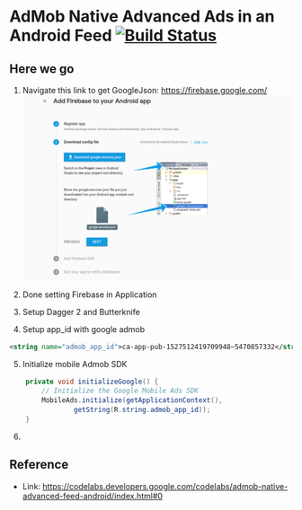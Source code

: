 # AdMob Native Advanced Ads in an Android Feed [![Build Status](https://travis-ci.org/nomensa/jquery.hide-show.svg)](https://travis-ci.org/nomensa/jquery.hide-show.svg?branch=master)
  
## Here we go

1. Navigate this link to get GoogleJson: https://firebase.google.com/
![alt text](https://github.com/danisluis6/AdMob-Android/blob/admob_lv_2/mmo/1.png)

2. Done setting Firebase in Application

3. Setup Dagger 2 and Butterknife

4. Setup app_id with google admob
```xml
<string name="admob_app_id">ca-app-pub-1527512419709948~5470857332</string>
```
5. Initialize mobile Admob SDK
```java
    private void initializeGoogle() {
        // Initialize the Google Mobile Ads SDK
        MobileAds.initialize(getApplicationContext(),
                getString(R.string.admob_app_id));
    }
```
6. 
## Reference
- Link: https://codelabs.developers.google.com/codelabs/admob-native-advanced-feed-android/index.html#0
